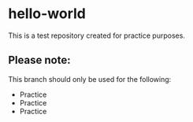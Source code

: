 # hello-world

This is a test repository created for practice purposes.

## Please note:

This branch should only be used for the following:

- Practice
- Practice
- Practice
